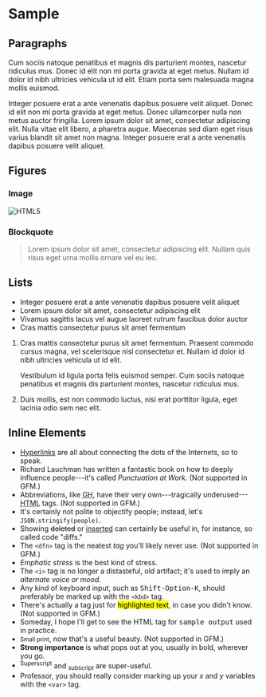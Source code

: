 Sample
======

Paragraphs
----------

Cum sociis natoque penatibus et magnis dis parturient montes, nascetur ridiculus mus. Donec id elit non mi porta gravida at eget metus. Nullam id dolor id nibh ultricies vehicula ut id elit. Etiam porta sem malesuada magna mollis euismod.

Integer posuere erat a ante venenatis dapibus posuere velit aliquet. Donec id elit non mi porta gravida at eget metus. Donec ullamcorper nulla non metus auctor fringilla. Lorem ipsum dolor sit amet, consectetur adipiscing elit. Nulla vitae elit libero, a pharetra augue. Maecenas sed diam eget risus varius blandit sit amet non magna. Integer posuere erat a ante venenatis dapibus posuere velit aliquet.

Figures
-------

### Image

![HTML5](http://mrnordstrom.com/images/html5.png)

### Blockquote

> Lorem ipsum dolor sit amet, consectetur adipiscing elit. Nullam quis risus eget urna mollis ornare vel eu leo.

Lists
-----

* Integer posuere erat a ante venenatis dapibus posuere velit aliquet
* Lorem ipsum dolor sit amet, consectetur adipiscing elit
* Vivamus sagittis lacus vel augue laoreet rutrum faucibus dolor auctor
* Cras mattis consectetur purus sit amet fermentum

1.  Cras mattis consectetur purus sit amet fermentum. Praesent commodo cursus magna, vel scelerisque nisl consectetur et. Nullam id dolor id nibh ultricies vehicula ut id elit.

    Vestibulum id ligula porta felis euismod semper. Cum sociis natoque penatibus et magnis dis parturient montes, nascetur ridiculus mus.
    
2.  Duis mollis, est non commodo luctus, nisi erat porttitor ligula, eget lacinia odio sem nec elit.

Inline Elements
---------------

* [Hyperlinks](http://github.com/dnordstrom/polestar) are all about connecting the dots of the Internets, so to speak.
* Richard Lauchman has written a fantastic book on how to deeply influence people---it's called <cite>Punctuation at Work</cite>. (Not supported in GFM.)
* Abbreviations, like <abbr title="GitHub">GH</abbr>, have their very own---tragically underused---<abbr title="Hypertext Markup Language">HTML</abbr> tags. (Not supported in GFM.)
* It's certainly not polite to objectify people; instead, let's <code>JSON.stringify(people)</code>.
* Showing <del>deleted</del> or <ins>inserted</ins> can certainly be useful in, for instance, so called code "diffs."
* The `<dfn>` tag is the neatest <dfn title="HTML tag" id="html-tag">tag</dfn> you'll likely never use. (Not supported in GFM.)
* <em>Emphatic stress</em> is the best kind of stress.
* The `<i>` tag is no longer a distasteful, old artifact; it's used to imply an <i>alternate voice or mood</i>.
* Any kind of keyboard input, such as <kbd>Shift-Option-K</kbd>, should preferably be marked up with the `<kbd>` tag.
* There's actually a tag just for <mark>highlighted text</mark>, in case you didn't know. (Not supported in GFM.)
* Someday, I hope I'll get to see the HTML tag for <samp>sample output</samp> used in practice.
* <small>Small print</small>, now that's a useful beauty. (Not supported in GFM.)
* <strong>Strong importance</strong> is what pops out at you, usually in bold, wherever you go.
* <sup>Superscript</sup> and <sub>subscript</sub> are super-useful.
* Professor, you should really consider marking up your <var>x</var> and <var>y</var> variables with the `<var>` tag.